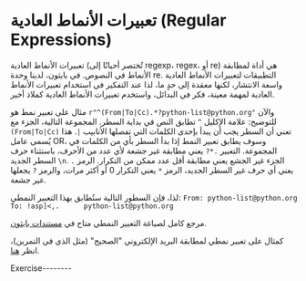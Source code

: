 # تعبيرات الأنماط العادية (Regular Expressions)

تعبيرات الأنماط العادية (تُختصر أحيانًا إلى regexp، regex، أو re) هي أداة لمطابقة الأنماط في النصوص. في بايثون، لدينا وحدة re. التطبيقات لتعبيرات الأنماط العادية واسعة الانتشار، لكنها معقدة إلى حدٍ ما، لذا عند التفكير في استخدام تعبيرات الأنماط العادية لمهمة معينة، فكر في البدائل، واستخدم تعبيرات الأنماط العادية كملاذ أخير.

مثال على تعبير نمط هو `r"^(From|To|Cc).*?python-list@python.org"` والآن للتوضيح:
علامة الإكليل `^` تطابق النص في بداية السطر. المجموعة التالية، الجزء مع `(From|To|Cc)` تعني أن السطر يجب أن يبدأ بإحدى الكلمات التي تفصلها الأنابيب `|`. هذا يُسمى عامل OR، وسوف يطابق تعبير النمط إذا بدأ السطر بأي من الكلمات في المجموعة. التعبير `.*?` يعني مطابقة غير جشعة لأي عدد من الأحرف، باستثناء حرف السطر الجديد `\n`. الجزء غير الجشع يعني مطابقة أقل عدد ممكن من التكرار. الرمز `.` يعني أي حرف غير السطر الجديد، الرمز `*` يعني التكرار 0 أو أكثر مرات، والرمز `?` يجعلها غير جشعة.

لذا، فإن السطور التالية ستُطابق بهذا التعبير النمطي:
`From: python-list@python.org`
`To: !asp]<,.      python-list@python.org`

مرجع كامل لصياغة التعبير النمطي متاح في [مستندات بايثون](http://docs.python.org/library/re.html#regular-expression-syntax "RE syntax").

كمثال على تعبير نمطي لمطابقة البريد الإلكتروني "الصحيح" (مثل الذي في التمرين)، انظر [هنا](http://www.ex-parrot.com/pdw/Mail-RFC822-Address.html).

Exercise--------